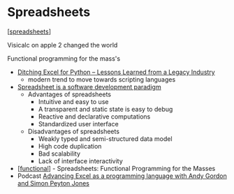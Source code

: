 Spreadsheets
============

[[spreadsheets]]

Visicalc on apple 2 changed the world

Functional programming for the mass's

* [Ditching Excel for Python – Lessons Learned from a Legacy Industry](https://amypeniston.com/ditching-excel-for-python/)
    * modern trend to move towards scripting languages
* [Spreadsheet is a software development paradigm](https://medium.com/@vlapiner/spreadsheet-is-a-software-development-paradigm-70c871ff5f49)
    * Advantages of spreadsheets
        * Intuitive and easy to use
        * A transparent and static state is easy to debug
        * Reactive and declarative computations
        * Standardized user interface
    * Disadvantages of spreadsheets
        * Weakly typed and semi-structured data model
        * High code duplication
        * Bad scalability
        * Lack of interface interactivity
* [[functional]] - Spreadsheets: Functional Programming for the Masses
* Podcast [Advancing Excel as a programming language with Andy Gordon and Simon Peyton Jones](https://blubrry.com/microsoftresearch/76856095/120-advancing-excel-as-a-programming-language-with-andy-gordon-and-simon-peyton-jones/)

[//begin]: # "Autogenerated link references for markdown compatibility"
[spreadsheets]: spreadsheets.md "Spreadsheets"
[functional]: functional.md "Functional Programming"
[//end]: # "Autogenerated link references"